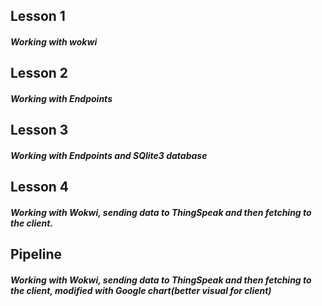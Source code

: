 ## Lesson 1
##### Working with wokwi

## Lesson 2
##### Working with Endpoints

## Lesson 3
##### Working with Endpoints and SQlite3 database

## Lesson 4
##### Working with Wokwi, sending data to ThingSpeak and then fetching to the client.

## Pipeline
##### Working with Wokwi, sending data to ThingSpeak and then fetching to the client, modified with Google chart(better visual for client) 
